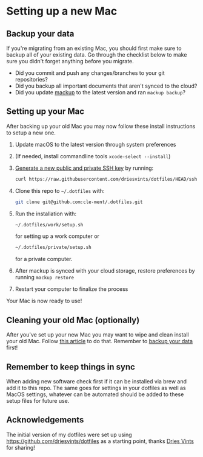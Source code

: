 # Setting up a new Mac

## Backup your data

If you're migrating from an existing Mac, you should first make sure to backup all of your existing data. Go through the checklist below to make sure you didn't forget anything before you migrate.

- Did you commit and push any changes/branches to your git repositories?
- Did you backup all important documents that aren't synced to the cloud?
- Did you update [mackup](https://github.com/lra/mackup) to the latest version and ran `mackup backup`?

## Setting up your Mac

After backing up your old Mac you may now follow these install instructions to setup a new one.

1. Update macOS to the latest version through system preferences
2. (If needed, install commandline tools `xcode-select --install`)
3. [Generate a new public and private SSH key](https://docs.github.com/en/github/authenticating-to-github/generating-a-new-ssh-key-and-adding-it-to-the-ssh-agent) by running:

   ```zsh
   curl https://raw.githubusercontent.com/driesvints/dotfiles/HEAD/ssh.sh | sh -s "<your-email-address>"
   ```

4. Clone this repo to `~/.dotfiles` with:

   ```zsh
   git clone git@github.com:cle-ment/.dotfiles.git
   ```

5. Run the installation with:

   ```zsh
   ~/.dotfiles/work/setup.sh
   ```

   for setting up a work computer or

   ```zsh
   ~/.dotfiles/private/setup.sh
   ```

   for a private computer.

6. After mackup is synced with your cloud storage, restore preferences by running `mackup restore`
7. Restart your computer to finalize the process

Your Mac is now ready to use!

## Cleaning your old Mac (optionally)

After you've set up your new Mac you may want to wipe and clean install your old Mac. Follow [this article](https://support.apple.com/guide/mac-help/erase-and-reinstall-macos-mh27903/mac) to do that. Remember to [backup your data](#backup-your-data) first!

## Remember to keep things in sync

When adding new software check first if it can be installed via brew and add it to this repo. The same goes for settings in your dotfiles as well as MacOS settings, whatever can be automated should be added to these setup files for future use.

## Acknowledgements

The initial version of my dotfiles were set up using https://github.com/driesvints/dotfiles as a starting point, thanks [Dries Vints](https://github.com/driesvints/) for sharing!

